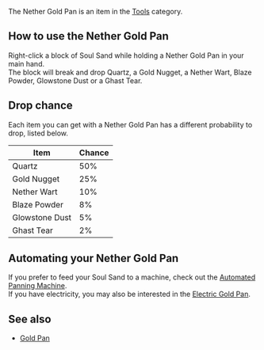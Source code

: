 The Nether Gold Pan is an item in the [Tools](https://github.com/Slimefun/Slimefun4/wiki/Tools) category.

## How to use the Nether Gold Pan

Right-click a block of Soul Sand while holding a Nether Gold Pan in your main hand.<br>
The block will break and drop Quartz, a Gold Nugget, a Nether Wart, Blaze Powder, Glowstone Dust or a Ghast Tear.

## Drop chance

Each item you can get with a Nether Gold Pan has a different probability to drop, listed below.

| Item | Chance |
| ---- | ------ |
| Quartz | 50% |
| Gold Nugget | 25% |
| Nether Wart | 10% |
| Blaze Powder | 8% |
| Glowstone Dust | 5% |
| Ghast Tear | 2% |

## Automating your Nether Gold Pan

If you prefer to feed your Soul Sand to a machine, check out the [Automated Panning Machine](https://github.com/Slimefun/Slimefun4/wiki/Automated-Panning-Machine).<br>
If you have electricity, you may also be interested in the [Electric Gold Pan](https://github.com/Slimefun/Slimefun4/wiki/Electric-Gold-Pan).

## See also

* [Gold Pan](https://github.com/Slimefun/Slimefun4/wiki/Gold-Pan)
